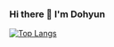 ### Hi there 👋 I'm Dohyun

[![Top Langs](https://github-readme-stats.vercel.app/api/top-langs/?username=anuraghazra&layout=compact&langs_count=3&hide=html,css,glsl,rust)](https://github.com/anuraghazra/github-readme-stats)
